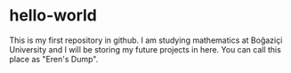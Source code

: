 # hello-world
This is my first repository in github.
I am studying mathematics at Boğaziçi University and I will be storing  my future projects in here. You can call this place as "Eren's Dump".
